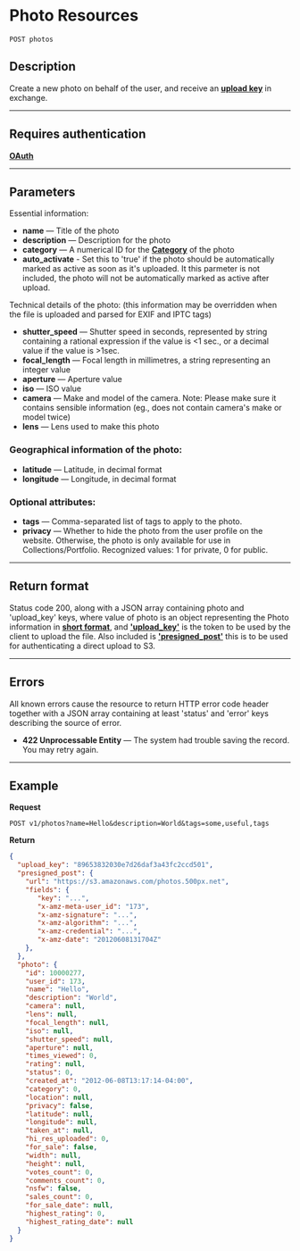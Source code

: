 # Photo Resources

    POST photos

## Description
Create a new photo on behalf of the user, and receive an **[upload key][]** in exchange.

***

## Requires authentication
**[OAuth][]**

***

## Parameters
Essential information:

- **name** — Title of the photo
- **description** — Description for the photo
- **category** — A numerical ID for the **[Category][]** of the photo
- **auto_activate** - Set this to 'true' if the photo should be automatically marked as active as soon as it's uploaded. It this parmeter is not included, the photo will not be automatically marked as active after upload. 


Technical details of the photo: (this information may be overridden when the file is uploaded and parsed for EXIF and IPTC tags)

- **shutter_speed** — Shutter speed in seconds, represented by string containing a rational expression if the value is <1 sec., or a decimal value if the value is >1sec.
- **focal_length** — Focal length in millimetres, a string representing an integer value
- **aperture** — Aperture value
- **iso** — ISO value
- **camera** — Make and model of the camera. Note: Please make sure it contains sensible information (eg., does not contain camera's make or model twice)
- **lens** — Lens used to make this photo

### Geographical information of the photo:

- **latitude** — Latitude, in decimal format
- **longitude** — Longitude, in decimal format

### Optional attributes:

- **tags** — Comma-separated list of tags to apply to the photo.
- **privacy** — Whether to hide the photo from the user profile on the website. Otherwise, the photo is only available for use in Collections/Portfolio. Recognized values: 1 for private, 0 for public.

***

## Return format
Status code 200, along with a JSON array containing photo and 'upload_key' keys, where value of photo is an object representing the Photo information in **[short format][]**, and **['upload_key'](https://github.com/500px/api-documentation/blob/master/authentication/upload_key.md)** is the token to be used by the client to upload the file. Also included is **['presigned_post'](https://github.com/500px/api-documentation/blob/master/authentication/presigned_post.md)** this is to be used for authenticating a direct upload to S3.   


***

## Errors
All known errors cause the resource to return HTTP error code header together with a JSON array containing at least 'status' and 'error' keys describing the source of error.

- **422 Unprocessable Entity** — The system had trouble saving the record. You may retry again.

***

## Example
**Request**

    POST v1/photos?name=Hello&description=World&tags=some,useful,tags


**Return**
``` json
{
  "upload_key": "89653832030e7d26daf3a43fc2ccd501",
  "presigned_post": {
    "url": "https://s3.amazonaws.com/photos.500px.net",
    "fields": {
       "key": "...",
       "x-amz-meta-user_id": "173",
       "x-amz-signature": "...",
       "x-amz-algorithm": "...",
       "x-amz-credential": "...",
       "x-amz-date": "20120608131704Z"
    },
  },
  "photo": {
    "id": 10000277,
    "user_id": 173,
    "name": "Hello",
    "description": "World",
    "camera": null,
    "lens": null,
    "focal_length": null,
    "iso": null,
    "shutter_speed": null,
    "aperture": null,
    "times_viewed": 0,
    "rating": null,
    "status": 0,
    "created_at": "2012-06-08T13:17:14-04:00",
    "category": 0,
    "location": null,
    "privacy": false,
    "latitude": null,
    "longitude": null,
    "taken_at": null,
    "hi_res_uploaded": 0,
    "for_sale": false,
    "width": null,
    "height": null,
    "votes_count": 0,
    "comments_count": 0,
    "nsfw": false,
    "sales_count": 0,
    "for_sale_date": null,
    "highest_rating": 0,
    "highest_rating_date": null
  }
}
```

[upload key]: https://github.com/500px/api-documentation/blob/master/authentication/upload_key.md
[OAuth]: https://github.com/500px/api-documentation/tree/master/authentication
[Category]: https://github.com/500px/api-documentation/blob/master/basics/formats_and_terms.md#categories
[short format]: https://github.com/500px/api-documentation/blob/master/basics/formats_and_terms.md#short-format-1
